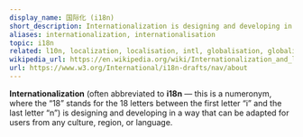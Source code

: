 ```yaml
---
display_name: 国际化 (i18n)
short_description: Internationalization is designing and developing in a way that can be adapted for users from any culture, region, or language.
aliases: internationalization, internationalisation
topic: i18n
related: l10n, localization, localisation, intl, globalisation, globalization, translation, translate, g11n
wikipedia_url: https://en.wikipedia.org/wiki/Internationalization_and_localization
url: https://www.w3.org/International/i18n-drafts/nav/about
---
```

**Internationalization** (often abbreviated to **i18n** — this is a numeronym, where the “18” stands for the 18 letters between the first letter “i” and the last letter “n”) is designing and developing in a way that can be adapted for users from any culture, region, or language.
